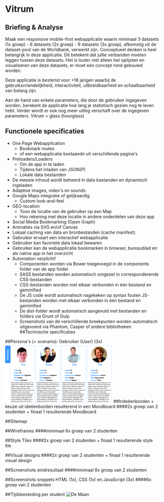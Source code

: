 
# Vitrum
## Briefing & Analyse
<p>Maak een responsive mobile-first webapplicatie waarin minimaal 3 datasets (1x groep) - 6 datasets (2x groep) - 9 datasets (3x groep), afkomstig uit de dataset-pool van de Worldbank, verwerkt zijn. Conceptueel denken is heel belangrijk in deze applicatie. Dit betekent dat jullie verbanden moeten leggen tussen deze datasets. Het is louter niet alleen het oplijsten en visualiseren van deze datasets, er moet een concept rond gebouwd worden.

Deze applicatie is bestemd voor +18 jarigen waarbij de gebruiksvriendelijkheid, interactiviteit, uitbreidbaarheid en schaalbaarheid van belang zijn.<p>

Aan de hand van enkele parameters, die door de gebruiker ingegeven worden, berekent de applicatie hoe lang je statistisch gezien nog te leven hebt. Verder wordt er ook nog meer uitleg verschaft over de ingegeven parameters. 
Vitrum = glass (hourglass)

## Functionele specificaties
* One Page Webapplication
	* Bookmark routes
	* of een webapplicatie bestaande uit verschillende pagina's
* Preloaders/Loaders
	* Om de app in te laden
	* Tijdens het inladen van JSON(P)
	* Lokale data bestanden
* De meeste inhoud wordt beheerd in data bastanden en dynamisch ingeladen
* Adaptive images, video's en sounds
* Google Maps integratie of gelijkaardig
	* Custom look-and-feel
* GEO-location
	* Toon de locatie van de gebruiker op een Map
	* Hou rekening met deze locatie in andere onderdelen van deze app
* Social Media Bookmarking (Open Graph)
* Animaties via SVG en/of Canvas
* Lokaal caching van data en bronbestanden (cache manifest)
* Gebruiker ervaart een interactief webapplicatie
* Gebruiker kan favoriete data lokaal bewaren
* Gebruiker kan de webapplicatie bookmarken in browser, bureaublad en als native app in het overzicht
* Automation verplicht!
	* Componenten worden via Bower toegevoegd in de components folder van de app folder
	* SASS bestanden worden automatisch omgezet in corresponderende CSS-bestanden
	* CSS-bestanden worden met elkaar verbonden in één bestand en geminified
	* De JS code wordt automatisch nagekeken op syntax fouten JS-bestanden worden met elkaar verbonden in één bestand en geminified
	* De dist-folder wordt automatisch aangevuld met bestanden en folders via Grunt of Gulp
	* Screenshots van de verschillende breekpunten worden automatisch uitgevoerd via Phantom, Casper of andere bibliotheken
##Technische specificaties

##Persona's (+ scenario): Gebruiker (User) (3x)
![Persona](Images/Persona.jpg "Persona's")
##Indeëenborden + keuze uit ideëenborden resulterend in een Moodboard
####2x groep van 2 studenten + finaal 1 resulterende Moodboard

##Sitemap

##Wireframes
####minimaal 6x groep van 2 studenten

##Style Tiles
####2x groep van 2 studenten + finaal 1 resulterende style tile

##Visual designs
####2x groep van 2 studenten + finaal 1 resulterende visual design

##Screenshots eindresultaat
####minimaal 6x groep van 2 studenten

##Screenshots snippets HTML (1x), CSS (1x) en JavaScript (3x)
####6x groep van 2 studenten

##Tijdsbesteding per student
![De Maan](http://www.digital-photography-school.com/wp-content/uploads/2010/12/lunar-eclipse.jpg "Wondermooie Maan")